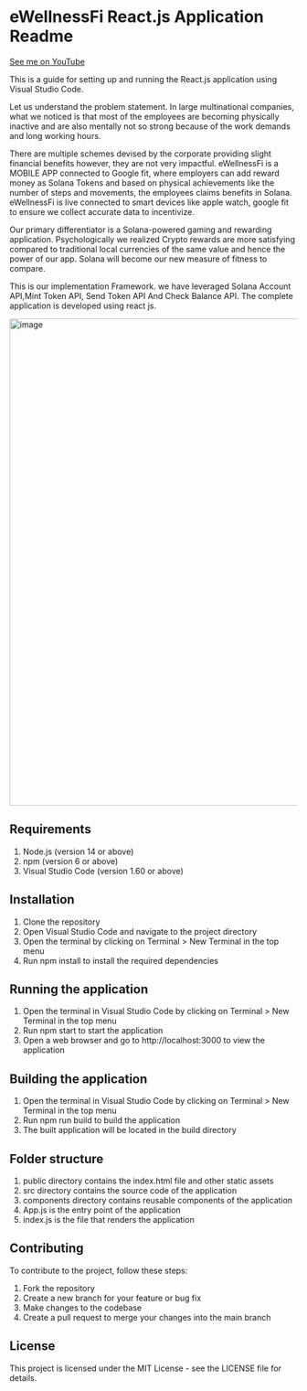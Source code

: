 # eWellnessFi React.js Application Readme 
[See me on YouTube](https://www.google.com)

This is a guide for setting up and running the React.js application using Visual Studio Code.

Let us understand the problem statement. In large multinational companies, what we noticed is that most of the employees are becoming physically inactive and are also mentally not so strong because of the work demands and long working hours.

There are multiple schemes devised by the corporate providing slight financial benefits however, they are not very impactful. 
eWellnessFi is a MOBILE APP connected to Google fit, where employers can add reward money as Solana Tokens and based on physical achievements like the number of steps and movements, the employees claims benefits in Solana. eWellnessFi is live connected to smart devices like apple watch, google fit to ensure we collect accurate data to incentivize.

Our primary differentiator is a Solana-powered gaming and rewarding application. Psychologically we realized Crypto rewards are more satisfying compared to traditional local  currencies of the same value and hence the power of our app. Solana will become our new measure of fitness to compare.

This is our implementation Framework. we have leveraged Solana Account API,Mint Token API, Send Token API And Check Balance API. The complete  application is developed using react js.

<img width="852" alt="image" src="https://user-images.githubusercontent.com/114743891/225197309-0666c265-5c4f-4b13-b6ed-e2569f67bd16.png">


## Requirements
1. Node.js (version 14 or above)
2. npm (version 6 or above)
3. Visual Studio Code (version 1.60 or above)

## Installation
1. Clone the repository
2. Open Visual Studio Code and navigate to the project directory
3. Open the terminal by clicking on Terminal > New Terminal in the top menu
4. Run npm install to install the required dependencies

## Running the application
1. Open the terminal in Visual Studio Code by clicking on Terminal > New Terminal in the top menu
2. Run npm start to start the application
3. Open a web browser and go to http://localhost:3000 to view the application

## Building the application
1. Open the terminal in Visual Studio Code by clicking on Terminal > New Terminal in the top menu
2. Run npm run build to build the application
3. The built application will be located in the build directory

## Folder structure
1. public directory contains the index.html file and other static assets
2. src directory contains the source code of the application
3. components directory contains reusable components of the application
4. App.js is the entry point of the application
5. index.js is the file that renders the application

## Contributing
To contribute to the project, follow these steps:

1. Fork the repository
2. Create a new branch for your feature or bug fix
3. Make changes to the codebase
4. Create a pull request to merge your changes into the main branch

## License
This project is licensed under the MIT License - see the LICENSE file for details.
